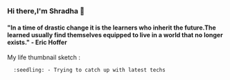 ### Hi there,I'm Shradha 👋

#### "In a time of drastic change it is the learners who inherit the future.The learned usually find themselves equipped to live in a world that no longer exists." - Eric Hoffer


My life thumbnail sketch :
      
      :seedling: - Trying to catch up with latest techs
